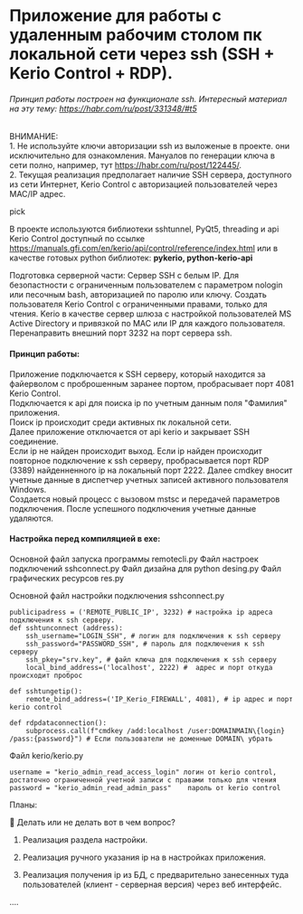 # Приложение для работы с удаленным рабочим столом пк локальной сети через ssh (SSH + Kerio Control + RDP).
###### Принцип работы построен на функционале ssh. Интересный материал на эту тему: https://habr.com/ru/post/331348/#t5

ВНИМАНИЕ:   
    1. Не используйте ключи авторизации ssh из выложеные в проекте. они исключительно для ознакомления. Мануалов по генерации ключа в сети полно, например, тут https://habr.com/ru/post/122445/.    
    2. Текущая реализация предполагает наличие SSH сервера, доступного из сети Интернет, Kerio Control с авторизацией пользователей через MAC/IP адрес.

pick

В проекте используются библиотеки sshtunnel, PyQt5, threading и api Kerio Control доступный по ссылке https://manuals.gfi.com/en/kerio/api/control/reference/index.html или в качестве готовых python библиотек: **pykerio, python-kerio-api**

Подготовка серверной части:
Сервер SSH с белым IP. Для безопастности с ограниченным пользователем с параметром nologin или песочным bash, авторизацией по паролю или ключу.
Создать пользователя Kerio Control с ограниченными правами, только для чтения.
Kerio в качестве сервер шлюза с настройкой пользователей MS Active Directory и привязкой по MAC или IP для каждого пользователя.
Перенаправить внешний порт 3232 на порт сервера ssh.

#### Принцип работы:    
Приложение подключается к SSH серверу, который находится за файерволом с проброшенным заранее портом, пробрасывает порт 4081 Kerio Control.    
Подключается к api для поиска ip по учетным данным поля "Фамилия" приложения.   
Поиск ip происходит среди активных пк локальной сети.   
Далее приложение отключается от api kerio и закрывает SSH соединение.   
Если ip не найден происходит выход. Если ip найден происходит повторное подключение к ssh серверу, пробрасывается порт RDP (3389) найденненного ip на локальный порт 2222. 
Далее cmdkey вносит учетные данные в диспетчер учетных записей активного пользователя Windows.   
Создается новый процесс с вызовом mstsc и передачей параметров подключения. 
После успешного подключения учетные данные удаляются.   



#### Настройка перед компиляцией в exe:

Основной файл запуска программы remotecli.py
Файл настроек подключений sshconnect.py
Файл дизайна для python desing.py
Файл графических ресурсов res.py

Основной файл настройки подключения sshconnect.py
```
publicipadress = ('REMOTE_PUBLIC_IP', 3232) # настройка ip адреса подключения к ssh серверу.
def sshtunconnect (address):
    ssh_username="LOGIN_SSH", # логин для подключения к ssh серверу 
    ssh_password="PASSWORD_SSH", # пароль для подключения к ssh серверу
    ssh_pkey="srv.key", # файл ключа для подключения к ssh серверу
    local_bind_address=('localhost', 2222) #  адрес и порт откуда происходит проброс

def sshtungetip():
    remote_bind_address=('IP_Kerio_FIREWALL', 4081), # ip адрес и порт kerio control
   
def rdpdataconnection():
    subprocess.call(f"cmdkey /add:localhost /user:DOMAINMAIN\{login} /pass:{password}") # Если пользователи не доменные DOMAIN\ убрать  
```
Файл kerio/kerio.py
```
username = "kerio_admin_read_access_login" логин от kerio control, достаточно ограниченной учетной записи с правами только для чтения
password = "kerio_admin_read_admin_pass"    пароль от kerio control
```


Планы:

:black_square_button: Делать или не делать вот в чем вопрос?
    
1. Реализация раздела настройки.
    
2. Реализация ручного указания ip на в настройках приложения.

3. Реализация получения ip из БД, с предварительно занесенных туда пользователей (клиент - серверная версия) через веб интерфейс.
    
....
